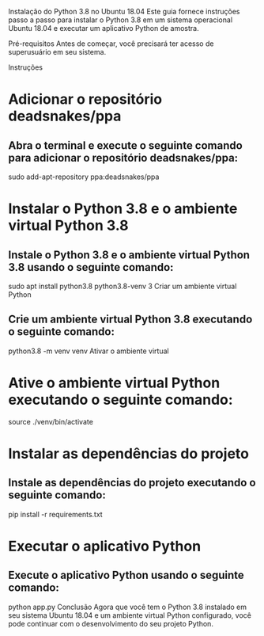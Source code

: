 Instalação do Python 3.8 no Ubuntu 18.04
Este guia fornece instruções passo a passo para instalar o Python 3.8 em um sistema operacional Ubuntu 18.04 e executar um aplicativo Python de amostra.

Pré-requisitos
Antes de começar, você precisará ter acesso de superusuário em seu sistema.

Instruções
# Adicionar o repositório deadsnakes/ppa
## Abra o terminal e execute o seguinte comando para adicionar o repositório deadsnakes/ppa:
sudo add-apt-repository ppa:deadsnakes/ppa
# Instalar o Python 3.8 e o ambiente virtual Python 3.8
## Instale o Python 3.8 e o ambiente virtual Python 3.8 usando o seguinte comando:

sudo apt install python3.8 python3.8-venv
3 Criar um ambiente virtual Python
## Crie um ambiente virtual Python 3.8 executando o seguinte comando:

python3.8 -m venv venv 
Ativar o ambiente virtual

# Ative o ambiente virtual Python executando o seguinte comando:

source ./venv/bin/activate
# Instalar as dependências do projeto
## Instale as dependências do projeto executando o seguinte comando:

pip install -r requirements.txt
# Executar o aplicativo Python
## Execute o aplicativo Python usando o seguinte comando:
python app.py
Conclusão
Agora que você tem o Python 3.8 instalado em seu sistema Ubuntu 18.04 e um ambiente virtual Python configurado, você pode continuar com o desenvolvimento do seu projeto Python.
